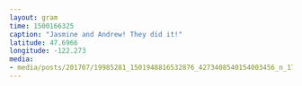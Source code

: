 ```yaml
---
layout: gram
time: 1500166325
caption: "Jasmine and Andrew! They did it!"
latitude: 47.6966
longitude: -122.273
media:
- media/posts/201707/19985281_1501948816532876_4273408540154003456_n_17891892691001019.jpg
---
```

